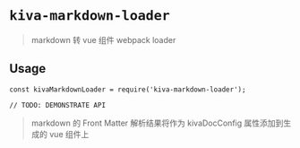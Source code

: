 # `kiva-markdown-loader`

> markdown 转 vue 组件 webpack loader

## Usage

```
const kivaMarkdownLoader = require('kiva-markdown-loader');

// TODO: DEMONSTRATE API
```

> markdown 的 Front Matter 解析结果将作为 kivaDocConfig 属性添加到生成的 vue 组件上

